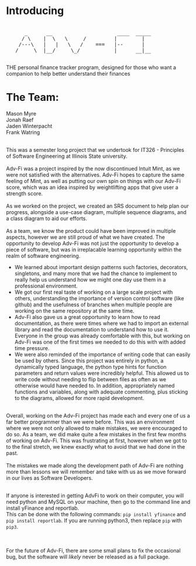 # Introducing
<pre>

      _      __                     ____  _____  
     / \    |  \   \     /         |        |    
    /---\   |   |   \   /    ===   |--      |    
   /     \  |__/     \_/           |      __|__  

</pre>

THE personal finance tracker program, designed for those who want a companion to help better understand their finances

# The Team:         <br/>
Mason Myre          <br/>
Jonah Raef          <br/>
Jaden Winterpacht   <br/>
Frank Watring       <br/> <br/>


This was a semester long project that we undertook for IT326 - Principles of Software Engineering at Illinois State university.<br/><br/>
Adv-Fi was a project inspired by the now discontinued Intuit Mint, as we were not satisfied with the alternatives. Adv-Fi hopes to capture the same feeling of Mint, as well as putting our own spin on things with our Adv-Fi score, which was an idea inspired by weightlifting apps that give user a strength score. <br/><br/>
As we worked on the project, we created an SRS document to help plan our progress, alongside a use-case diagram, multiple sequence diagrams, and a class diagram to aid our efforts. <br/><br/>
As a team, we know the product could have been improved in multiple aspects, however we are still proud of what we have created. The opportunity to develop Adv-Fi was not just the opportunity to develop a piece of software, but was in irreplacable learning opportunity within the realm of software engineering. <br/> 
- We learned about important design patterns such factories, decorators, singletons, and many more that we had the chance to implement to really help us understand how we might one day use them in a professional environment.<br/>
- We got our first real taste of working on a large scale project with others, understanding the importance of version control software (like github) and the usefulness of branches when multiple people are working on the same repository at the same time.<br/>
- Adv-Fi also gave us a great opportunity to learn how to read documentation, as there were times where we had to import an external library and read the documentation to understand how to use it. Everyone in the group was already comfortable with this, but working on Adv-Fi was one of the first times we needed to do this with with added time pressure.<br/>
- We were also reminded of the importance of writing code that can easily be used by others. Since this project was entirely in python, a dynamically typed language, the python type hints for function parameters and return values were incredibly helpful. This allowed us to write code without needing to flip between files as often as we otherwise would have needed to. In addition, appropriately named functions and variables, along with adequate commenting, plus sticking to the diagrams, allowed for more rapid development. <br/>
<br/>
Overall, working on the Adv-Fi project has made each and every one of us a far better programmer than we were before. This was an environment where we were not only allowed to make mistakes, we were encouraged to do so. As a team, we did make quite a few mistakes in the first few months of working on Adv-Fi. This was frustrating at first, however when we got to to the final stretch, we knew exactly what to avoid that we had done in the past. <br/><br/>
The mistakes we made along the development path of Adv-Fi are nothing more than lessons we will remember and take with us as we move forward in our lives as Software Developers. <br/><br/>

If anyone is interested in getting AdvFi to work on their computer, you will need python and MySQL on your machine, then go to the command line and install yFinance and reportlab.<br/>
This can be done with the following commands: `pip install yfinance` and `pip install reportlab`. If you are running python3, then replace `pip` with `pip3`. <br/><br/><br/>

For the future of Adv-Fi, there are some small plans to fix the occasional bug, but the software will *likely* never be released as a full package.
